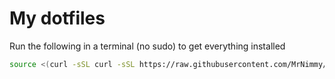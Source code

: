 # My dotfiles

Run the following in a terminal (no sudo) to get everything installed

```bash
source <(curl -sSL curl -sSL https://raw.githubusercontent.com/MrNimmy/dotfiles/master/install.sh)
```